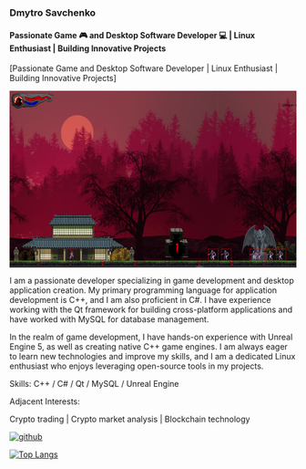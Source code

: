 ### Dmytro Savchenko
#### Passionate Game 🎮 and Desktop Software Developer 💻 | Linux Enthusiast | Building Innovative Projects
[Passionate Game and Desktop Software Developer | Linux Enthusiast | Building Innovative Projects]



<div style="display: flex; overflow-x: auto; white-space: nowrap;">
    <img src='https://github.com/Shell-reversecpp/Shell-reversecpp/blob/main/SwordfSlash1.png' height='310' width='600' style="margin-right: 10px;">
    <img src='https://github.com/Shell-reversecpp/Shell-reversecpp/blob/main/race1.png' height='310' width='600' style="margin-right: 10px;">
</div>


I am a passionate developer specializing in game development and desktop application creation. My primary programming language for application development is C++, and I am also proficient in C#. I have experience working with the Qt framework for building cross-platform applications and have worked with MySQL for database management.

In the realm of game development, I have hands-on experience with Unreal Engine 5, as well as creating native C++ game engines. I am always eager to learn new technologies and improve my skills, and I am a dedicated Linux enthusiast who enjoys leveraging open-source tools in my projects. 

Skills: C++ / C# / Qt / MySQL / Unreal Engine

Adjacent Interests:

Crypto trading | 
Crypto market analysis |
Blockchain technology 

[<img src='https://cdn.jsdelivr.net/npm/simple-icons@3.0.1/icons/github.svg' alt='github' height='40'>](https://github.com/Shell-reversecpp)  

[![Top Langs](https://github-readme-stats.vercel.app/api/top-langs/?username=Shell-reversecpp)](https://github.com/anuraghazra/github-readme-stats)

